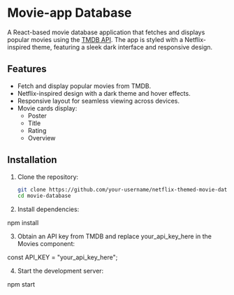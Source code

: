 # Movie-app Database

A React-based movie database application that fetches and displays popular movies using the [TMDB API](https://developers.themoviedb.org/3/getting-started). The app is styled with a Netflix-inspired theme, featuring a sleek dark interface and responsive design.

## Features

- Fetch and display popular movies from TMDB.
- Netflix-inspired design with a dark theme and hover effects.
- Responsive layout for seamless viewing across devices.
- Movie cards display:
  - Poster
  - Title
  - Rating
  - Overview

## Installation

1. Clone the repository:

   ```bash
   git clone https://github.com/your-username/netflix-themed-movie-database.git
   cd movie-database
2. Install dependencies:

npm install

3. Obtain an API key from TMDB and replace your_api_key_here in the Movies component:

const API_KEY = "your_api_key_here"; 

4. Start the development server:

npm start
